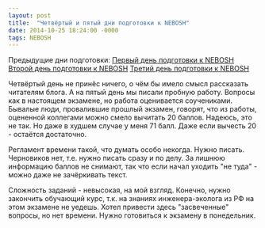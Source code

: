 ```yaml
---
layout: post
title:  "Четвёртый и пятый дни подготовки к NEBOSH"
date: 2014-10-25 18:24:00 -0000
tags: NEBOSH
---
```


Предыдущие дни подготовки:
[Первый день подготовки к NEBOSH](/blog/2014/nebosh-day1)
[Второй день подготовки к NEBOSH](/blog/2014/nebosh-day2)
[Третий день подготовки к NEBOSH](/blog/2014/nebosh-day3)

Четвёртый день не принёс ничего, о чём бы имело смысл рассказать читателям блога. А на пятый день мы писали пробную работу. Вопросы как в настоящем экзамене, но работа оценивается соучениками. Бывалые люди, провалившие прошлый экзамен, говорят, что из работы, оцененной коллегами можно смело вычитать 20 баллов. Надеюсь, это не так. Но даже в худшем случае у меня 71 балл. Даже если вычесть 20 - остаётся достаточно.

Регламент времени такой, что думать особо некогда. Нужно писать. Черновиков нет, т.е. нужно писать сразу и по делу. За лишнюю информацию баллов не снимают, так что если начал уходить "не туда" - можно даже не зачёркивать текст.

Сложность заданий - невысокая, на мой взгляд. Конечно, нужно закончить обучающий курс, т.к. на знаниях инженера-эколога из РФ на этом экзамене не уедешь. Хотел привести здесь "засвеченные" вопросы, но нет времени. Нужно готовиться к экзамену в понедельник.